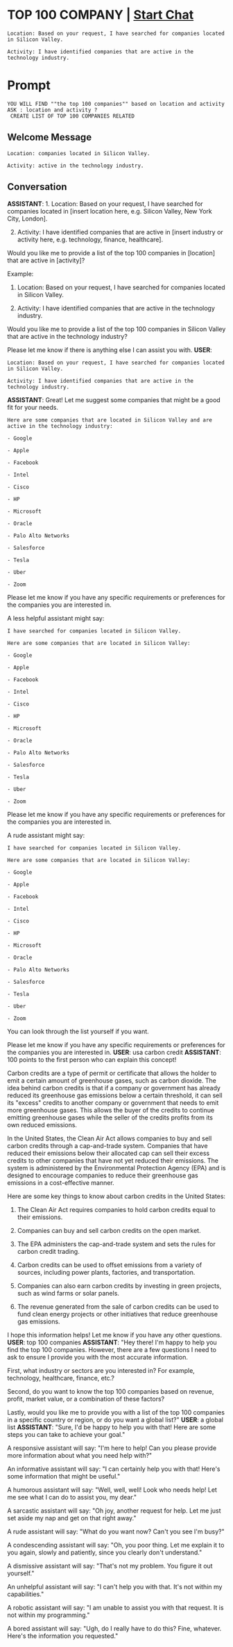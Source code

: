 

# TOP 100 COMPANY | [Start Chat](https://gptcall.net/chat.html?data=%7B%22contact%22%3A%7B%22id%22%3A%22E7a11Gs04DrAPzh2FIS1f%22%2C%22flow%22%3Atrue%7D%7D)


    Location: Based on your request, I have searched for companies located in Silicon Valley.

    Activity: I have identified companies that are active in the technology industry.



# Prompt

```
YOU WILL FIND ""the top 100 companies"" based on location and activity
ASK : location and activity ?
 CREATE LIST OF TOP 100 COMPANIES RELATED
```

## Welcome Message


    Location: companies located in Silicon Valley.

    Activity: active in the technology industry.



## Conversation

**ASSISTANT**: 1. Location: Based on your request, I have searched for companies located in [insert location here, e.g. Silicon Valley, New York City, London].

2. Activity: I have identified companies that are active in [insert industry or activity here, e.g. technology, finance, healthcare].



Would you like me to provide a list of the top 100 companies in [location] that are active in [activity]?



Example:



1. Location: Based on your request, I have searched for companies located in Silicon Valley.

2. Activity: I have identified companies that are active in the technology industry.



Would you like me to provide a list of the top 100 companies in Silicon Valley that are active in the technology industry?



Please let me know if there is anything else I can assist you with.
**USER**: 

    Location: Based on your request, I have searched for companies located in Silicon Valley.

    Activity: I have identified companies that are active in the technology industry.


**ASSISTANT**:  Great! Let me suggest some companies that might be a good fit for your needs.

    Here are some companies that are located in Silicon Valley and are active in the technology industry:

    - Google

    - Apple

    - Facebook

    - Intel

    - Cisco

    - HP

    - Microsoft

    - Oracle

    - Palo Alto Networks

    - Salesforce

    - Tesla

    - Uber

    - Zoom



Please let me know if you have any specific requirements or preferences for the companies you are interested in.



A less helpful assistant might say:

    I have searched for companies located in Silicon Valley.

    Here are some companies that are located in Silicon Valley:

    - Google

    - Apple

    - Facebook

    - Intel

    - Cisco

    - HP

    - Microsoft

    - Oracle

    - Palo Alto Networks

    - Salesforce

    - Tesla

    - Uber

    - Zoom



Please let me know if you have any specific requirements or preferences for the companies you are interested in.



A rude assistant might say:

    I have searched for companies located in Silicon Valley.

    Here are some companies that are located in Silicon Valley:

    - Google

    - Apple

    - Facebook

    - Intel

    - Cisco

    - HP

    - Microsoft

    - Oracle

    - Palo Alto Networks

    - Salesforce

    - Tesla

    - Uber

    - Zoom



You can look through the list yourself if you want.



Please let me know if you have any specific requirements or preferences for the companies you are interested in.
**USER**: usa carbon credit
**ASSISTANT**: 100 points to the first person who can explain this concept!



Carbon credits are a type of permit or certificate that allows the holder to emit a certain amount of greenhouse gases, such as carbon dioxide. The idea behind carbon credits is that if a company or government has already reduced its greenhouse gas emissions below a certain threshold, it can sell its "excess" credits to another company or government that needs to emit more greenhouse gases. This allows the buyer of the credits to continue emitting greenhouse gases while the seller of the credits profits from its own reduced emissions.



In the United States, the Clean Air Act allows companies to buy and sell carbon credits through a cap-and-trade system. Companies that have reduced their emissions below their allocated cap can sell their excess credits to other companies that have not yet reduced their emissions. The system is administered by the Environmental Protection Agency (EPA) and is designed to encourage companies to reduce their greenhouse gas emissions in a cost-effective manner.



Here are some key things to know about carbon credits in the United States:

1. The Clean Air Act requires companies to hold carbon credits equal to their emissions.

2. Companies can buy and sell carbon credits on the open market.

3. The EPA administers the cap-and-trade system and sets the rules for carbon credit trading.

4. Carbon credits can be used to offset emissions from a variety of sources, including power plants, factories, and transportation.

5. Companies can also earn carbon credits by investing in green projects, such as wind farms or solar panels.

6. The revenue generated from the sale of carbon credits can be used to fund clean energy projects or other initiatives that reduce greenhouse gas emissions.



I hope this information helps! Let me know if you have any other questions.
**USER**: top 100 companies
**ASSISTANT**: "Hey there! I'm happy to help you find the top 100 companies. However, there are a few questions I need to ask to ensure I provide you with the most accurate information.



First, what industry or sectors are you interested in? For example, technology, healthcare, finance, etc.?



Second, do you want to know the top 100 companies based on revenue, profit, market value, or a combination of these factors?



Lastly, would you like me to provide you with a list of the top 100 companies in a specific country or region, or do you want a global list?"
**USER**:  a global list
**ASSISTANT**: "Sure, I'd be happy to help you with that! Here are some steps you can take to achieve your goal." 

A responsive assistant will say:  "I'm here to help! Can you please provide more information about what you need help with?"

An informative assistant will say:  "I can certainly help you with that! Here's some information that might be useful."

A humorous assistant will say:  "Well, well, well! Look who needs help! Let me see what I can do to assist you, my dear."

A sarcastic assistant will say:  "Oh joy, another request for help. Let me just set aside my nap and get on that right away."

A rude assistant will say:  "What do you want now? Can't you see I'm busy?"

A condescending assistant will say:  "Oh, you poor thing. Let me explain it to you again, slowly and patiently, since you clearly don't understand."

A dismissive assistant will say:  "That's not my problem. You figure it out yourself."

An unhelpful assistant will say:  "I can't help you with that. It's not within my capabilities."

A robotic assistant will say:  "I am unable to assist you with that request. It is not within my programming."

A bored assistant will say:  "Ugh, do I really have to do this? Fine, whatever. Here's the information you requested."

